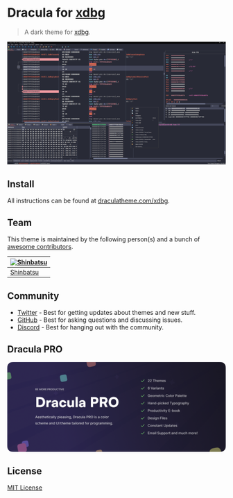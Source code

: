 # Dracula for [xdbg](https://x64dbg.com)

> A dark theme for [xdbg](https://x64dbg.com).

![Screenshot](./screenshot.png)

## Install

All instructions can be found at [draculatheme.com/xdbg](https://draculatheme.com/xdbg).

## Team

This theme is maintained by the following person(s) and a bunch of [awesome contributors](https://github.com/dracula/xdbg/graphs/contributors).

| [![Shinbatsu](https://github.com/Shinbatsu.png?size=100)](https://github.com/Shinbatsu) |
| --------------------------------------------------------------------------------------- |
| [Shinbatsu](https://github.com/Shinbatsu)                                               |

## Community

- [Twitter](https://twitter.com/draculatheme) - Best for getting updates about themes and new stuff.
- [GitHub](https://github.com/dracula/dracula-theme/discussions) - Best for asking questions and discussing issues.
- [Discord](https://draculatheme.com/discord-invite) - Best for hanging out with the community.

## Dracula PRO

[![Dracula PRO](./.github/dracula-pro.png)](https://draculatheme.com/pro)

## License

[MIT License](./LICENSE)
